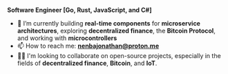 **Software Engineer [Go, Rust, JavaScript, and C#]**

- 🌱 I’m currently building **real-time components** for **microservice architectures**, exploring **decentralized finance**, the **Bitcoin Protocol**, and working with **microcontrollers**  
- 📫 How to reach me: **nenbajonathan@proton.me**  
- 👨‍💻 I'm looking to collaborate on open-source projects, especially in the fields of **decentralized finance**, **Bitcoin**, and **IoT**.  
